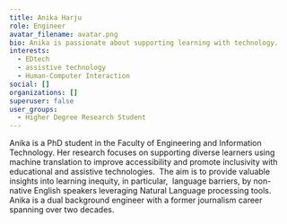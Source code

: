 ```yaml
---
title: Anika Harju
role: Engineer
avatar_filename: avatar.png
bio: Anika is passionate about supporting learning with technology.
interests:
  - EDtech
  - assistive technology
  - Human-Computer Interaction
social: []
organizations: []
superuser: false
user_groups:
  - Higher Degree Research Student
---
```

Anika is a PhD student in the Faculty of Engineering and Information Technology. Her research focuses on supporting diverse learners using machine translation to improve accessibility and promote inclusivity with educational and assistive technologies.  The aim is to provide valuable insights into learning inequity, in particular,  language barriers, by non-native English speakers leveraging Natural Language processing tools. Anika is a dual background engineer with a former journalism career spanning over two decades.
